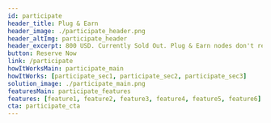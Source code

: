 ```yaml
---
id: participate
header_title: Plug & Earn
header_image: ./participate_header.png
header_altImg: participate_header
header_excerpt: 800 USD. Currently Sold Out. Plug & Earn nodes don't require any technical knowledge to set up. An electricity outlet, internet connection, and a 3Node are all you need to start earning.
button: Reserve Now
link: /participate
howItWorksMain: participate_main
howItWorks: [participate_sec1, participate_sec2, participate_sec3]
solution_image: ./participate_main.png 
featuresMain: participate_features
features: [feature1, feature2, feature3, feature4, feature5, feature6]
cta: participate_cta
---
```


<!-- header: participate_header -->
<!-- solution_image: ./participate_main.png -->

<!-- howItWorksMain: participate_main
howItWorks: [participate_sec1, participate_sec2, participate_sec3] -->

<!-- header_title: HOW IT WORKS
header_image: ./participate_header.png
header_altImg: participate_header
header_excerpt: Farmers can be compared to Bitcoin Miners because they earn rewards for providing hardware to the networks. The main diﬀerence is that Miners essentially waste their hardware capacity to solve riddles that oﬀer no beneﬁt outside of the Bitcoin ecosystem, Farmers provide capacity in the form of storage, network and compute, that can be used by anyone. -->

<!-- comparisonMain: participate_comparison_main
comparisonSecs:
  [participate_comparison1, participate_comparison2, participate_comparison3] -->
